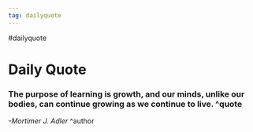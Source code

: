 ```yaml
---
tag: dailyquote
---
```


#dailyquote

# Daily Quote

### The purpose of learning is growth, and our minds, unlike our bodies, can continue growing as we continue to live. ^quote
*-Mortimer J. Adler* ^author
